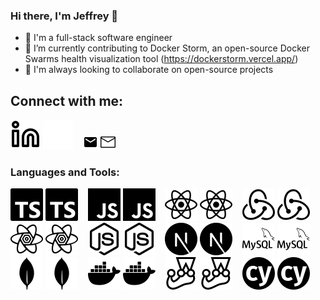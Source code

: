 ### Hi there, I'm Jeffrey 👋

- 👀 I'm a full-stack software engineer
- 🌱 I’m currently contributing to Docker Storm, an open-source Docker Swarms health visualization tool (https://dockerstorm.vercel.app/)
- 🤝 I'm always looking to collaborate on open-source projects


## Connect with me:
[![linkedin](./img/linkedin-light.svg)](https://www.linkedin.com/in/jeffreycplee/#gh-light-mode-only)
[![linkedin](./img/linkedin-dark.svg)](https://www.linkedin.com/in/jeffreycplee/#gh-dark-mode-only)
&nbsp;&nbsp;
[![email](./img/email-light.svg)](mailto:jeffreyclee@gmail.com#gh-dark-mode-only)
[![email](./img/email-dark.svg)](mailto:jeffreyclee@gmail.com#gh-light-mode-only)

### Languages and Tools:
![typescript](./img/typescript-dark.svg#gh-dark-mode-only)
![typescript](./img/typescript-light.svg#gh-light-mode-only)
&nbsp;&nbsp;
![javascript](./img/javascript-dark.svg#gh-dark-mode-only)
![javascript](./img/javascript-light.svg#gh-light-mode-only)
&nbsp;&nbsp;
![react](./img/react-dark.svg#gh-dark-mode-only)
![react](./img/react-light.svg#gh-light-mode-only)
&nbsp;&nbsp;
![redux](./img/redux-dark.svg#gh-dark-mode-only)
![redux](./img/redux-light.svg#gh-light-mode-only)
&nbsp;&nbsp;
![react query](./img/reactQuery-dark.svg#gh-dark-mode-only)
![react query](./img/reactQuery-light.svg#gh-light-mode-only)
&nbsp;&nbsp;
![node.js](./img/node-dark.svg#gh-dark-mode-only)
![node.js](./img/node-light.svg#gh-light-mode-only)
&nbsp;&nbsp;
![next.js](./img/next-dark.svg#gh-dark-mode-only)
![next.js](./img/next-light.svg#gh-light-mode-only)
&nbsp;&nbsp;
![MySQL](./img/mysql-dark.svg#gh-dark-mode-only)
![MySQL](./img/mysql-light.svg#gh-light-mode-only)
&nbsp;&nbsp;
![mongoDB](./img/mongodb-dark.svg#gh-dark-mode-only)
![mongoDB](./img/mongodb-light.svg#gh-light-mode-only)
&nbsp;&nbsp;
![Docker](./img/docker-dark.svg#gh-dark-mode-only)
![Docker](./img/docker-light.svg#gh-light-mode-only)
&nbsp;&nbsp;
![jest](./img/jest-dark.svg#gh-dark-mode-only)
![jest](./img/jest-light.svg#gh-light-mode-only)
&nbsp;&nbsp;
![cypress](./img/cypress-dark.svg#gh-dark-mode-only)
![cypress](./img/cypress-light.svg#gh-light-mode-only)
